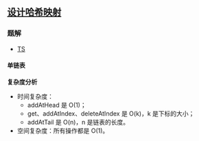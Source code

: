 ## [设计哈希映射](https://leetcode-cn.com/problems/design-hashmap/)
### 题解
+ [TS](../../ts/768/707.ts)

#### 单链表
**复杂度分析**
+ 时间复杂度：
  - addAtHead 是 O(1)；
  - get、addAtIndex、deleteAtIndex 是 O(k)，k 是下标的大小；
  - addAtTail 是 O(n)，n 是链表的长度。
+ 空间复杂度：所有操作都是 O(1)。